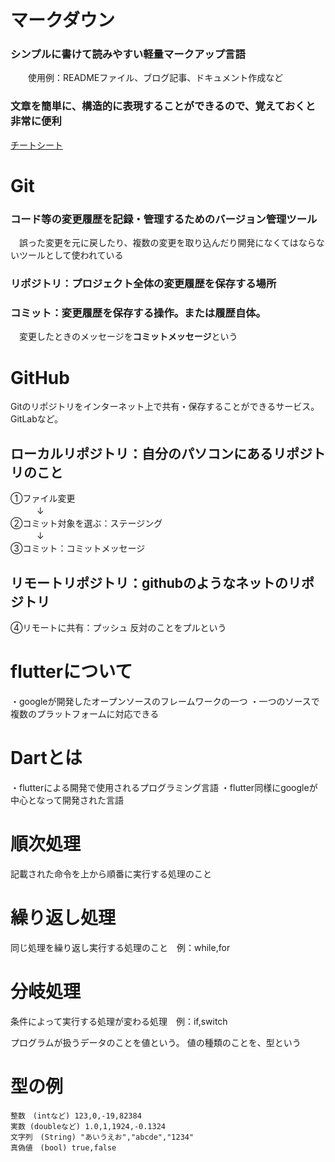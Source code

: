 # マークダウン
### シンプルに書けて読みやすい軽量マークアップ言語   
　　使用例：READMEファイル、ブログ記事、ドキュメント作成など  
### 文章を簡単に、構造的に表現することができるので、覚えておくと非常に便利  
 [チートシート](https://github.com/f24ba067/Flutter/blob/main/%E3%83%81%E3%83%BC%E3%83%88%E3%82%B7%E3%83%BC%E3%83%88.md)   
 
# Git
### コード等の変更履歴を記録・管理するためのバージョン管理ツール
　誤った変更を元に戻したり、複数の変更を取り込んだり開発になくてはならないツールとして使われている
### リポジトリ：プロジェクト全体の変更履歴を保存する場所
### コミット：変更履歴を保存する操作。または履歴自体。
　変更したときのメッセージを**コミットメッセージ**という

# GitHub
Gitのリポジトリをインターネット上で共有・保存することができるサービス。GitLabなど。
## ローカルリポジトリ：自分のパソコンにあるリポジトリのこと

①ファイル変更  
　　　↓  
②コミット対象を選ぶ：ステージング  
　　　↓  
③コミット：コミットメッセージ  

## リモートリポジトリ：githubのようなネットのリポジトリ

④リモートに共有：プッシュ
反対のことをプルという

# flutterについて
・googleが開発したオープンソースのフレームワークの一つ
・一つのソースで複数のプラットフォームに対応できる

# Dartとは
・flutterによる開発で使用されるプログラミング言語
・flutter同様にgoogleが中心となって開発された言語

# 順次処理
  記載された命令を上から順番に実行する処理のこと
# 繰り返し処理
  同じ処理を繰り返し実行する処理のこと　例：while,for
# 分岐処理
  条件によって実行する処理が変わる処理　例：if,switch

プログラムが扱うデータのことを値という。
値の種類のことを、型という

# 型の例
    整数　(intなど) 123,0,-19,82384
    実数 (doubleなど) 1.0,1,1924,-0.1324
    文字列　(String) "あいうえお","abcde","1234"
    真偽値　(bool) true,false

